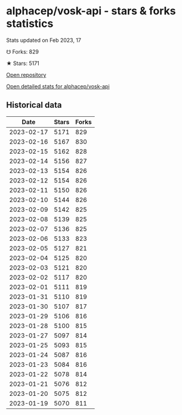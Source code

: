# alphacep/vosk-api - stars & forks statistics

Stats updated on Feb 2023, 17

☋ Forks: 829

★ Stars: 5171

[Open repository](https://github.com/alphacep/vosk-api)

[Open detailed stats for alphacep/vosk-api](https://reviewgithub.com/rep/alphacep/vosk-api)

## Historical data
| Date | Stars | Forks |
|------|-------|-------|
| 2023-02-17 | 5171 | 829 | 
| 2023-02-16 | 5167 | 830 | 
| 2023-02-15 | 5162 | 828 | 
| 2023-02-14 | 5156 | 827 | 
| 2023-02-13 | 5154 | 826 | 
| 2023-02-12 | 5154 | 826 | 
| 2023-02-11 | 5150 | 826 | 
| 2023-02-10 | 5144 | 826 | 
| 2023-02-09 | 5142 | 825 | 
| 2023-02-08 | 5139 | 825 | 
| 2023-02-07 | 5136 | 825 | 
| 2023-02-06 | 5133 | 823 | 
| 2023-02-05 | 5127 | 821 | 
| 2023-02-04 | 5125 | 820 | 
| 2023-02-03 | 5121 | 820 | 
| 2023-02-02 | 5117 | 820 | 
| 2023-02-01 | 5111 | 819 | 
| 2023-01-31 | 5110 | 819 | 
| 2023-01-30 | 5107 | 817 | 
| 2023-01-29 | 5106 | 816 | 
| 2023-01-28 | 5100 | 815 | 
| 2023-01-27 | 5097 | 814 | 
| 2023-01-25 | 5093 | 815 | 
| 2023-01-24 | 5087 | 816 | 
| 2023-01-23 | 5084 | 816 | 
| 2023-01-22 | 5078 | 814 | 
| 2023-01-21 | 5076 | 812 | 
| 2023-01-20 | 5075 | 812 | 
| 2023-01-19 | 5070 | 811 | 

